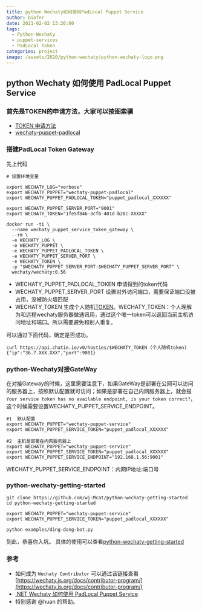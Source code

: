 ```yaml
---
title: python Wechaty如何使用PadLocal Puppet Service
author: biofer
date: 2021-02-02 13:26:00
tags:
  - Python-Wechaty
  - puppet-services
  - PadLocal Token
categories: project
image: /assets/2020/python-wechaty/python-wechaty-logo.png
---
```


## python Wechaty 如何使用 PadLocal Puppet Service

### 首先是TOKEN的申请方法，大家可以按图索骥

- [TOKEN 申请方法](https://wechaty.js.org/docs/puppet-services/)
- [wechaty-puppet-padlocal](https://github.com/padlocal/wechaty-puppet-padlocal)

### 搭建PadLocal Token Gateway

先上代码

```shell
# 设置环境变量

export WECHATY_LOG="verbose"
export WECHATY_PUPPET="wechaty-puppet-padlocal"
export WECHATY_PUPPET_PADLOCAL_TOKEN="puppet_padlocal_XXXXXX"

export WECHATY_PUPPET_SERVER_PORT="9001"
export WECHATY_TOKEN="1fe5f846-3cfb-401d-b20c-XXXXX"

docker run -ti \
  --name wechaty_puppet_service_token_gateway \
  --rm \
  -e WECHATY_LOG \
  -e WECHATY_PUPPET \
  -e WECHATY_PUPPET_PADLOCAL_TOKEN \
  -e WECHATY_PUPPET_SERVER_PORT \
  -e WECHATY_TOKEN \
  -p "$WECHATY_PUPPET_SERVER_PORT:$WECHATY_PUPPET_SERVER_PORT" \
  wechaty/wechaty:0.56
```

- WECHATY_PUPPET_PADLOCAL_TOKEN 申请得到的token代码
- WECHATY_PUPPET_SERVER_PORT 设置对外访问端口，需要保证端口没被占用，没被防火墙匹配
- WECHATY_TOKEN 生成个人随机[TOKEN](https://www.uuidgenerator.net/version4)。WECHATY_TOKEN：个人理解为和远程wechaty服务器做通讯用，通过这个唯一token可以返回当前主机访问地址和端口。所以需要避免和别人重复。

可以通过下面代码，确定是否成功。

```shell
curl https://api.chatie.io/v0/hosties/$WECHATY_TOKEN (个人随机token)
{"ip":"36.7.XXX.XXX","port":9001}
```

### python-Wechaty对接GateWay

在对接Gateway的时候，这里需要注意下，如果GateWay是部署在公网可以访问的服务器上，按照默认配置就可访问；如果是部署在自己内网服务器上，就会报`Your service token has no available endpoint, is your token correct?`，这个时候需要设置WECHATY_PUPPET_SERVICE_ENDPOINT。

```shell
#1  默认配置
export WECHATY_PUPPET="wechaty-puppet-service"
export WECHATY_PUPPET_SERVICE_TOKEN="puppet_padlocal_XXXXXX"

#2  主机是部署在内网服务器上
export WECHATY_PUPPET="wechaty-puppet-service"
export WECHATY_PUPPET_SERVICE_TOKEN="puppet_padlocal_XXXXXX"
export WECHATY_PUPPET_SERVICE_ENDPOINT="192.168.1.56:9001"
```

WECHATY_PUPPET_SERVICE_ENDPOINT：内网IP地址:端口号

### python-wechaty-getting-started

```shell
git clone https://github.com/wj-Mcat/python-wechaty-getting-started
cd python-wechaty-getting-started

export WECHATY_PUPPET="wechaty-puppet-service"
export WECHATY_PUPPET_SERVICE_TOKEN="puppet_padlocal_XXXXXX"

python examples/ding-dong-bot.py
```

到此，恭喜你入坑。
具体的使用可以查看[python-wechaty-getting-started](https://github.com/wechaty/python-wechaty-getting-started)

### 参考

- 如何成为 `Wechaty Contributor` 可以通过该链接查看 [https://wechaty.js.org/docs/contributor-program/](https://wechaty.js.org/docs/contributor-program/)
- [.NET Wechaty 如何使用 PadLocal Puppet Service](https://wechaty.js.org/2021/01/28/csharp-wechaty-for-padlocal-puppet-service/)
- 特别感谢 @huan 的帮助。
